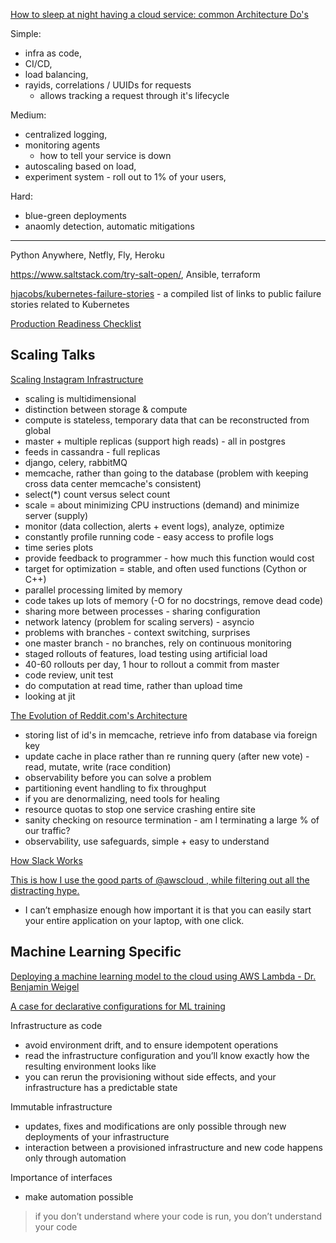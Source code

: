 
[How to sleep at night having a cloud service: common Architecture Do's ](https://danielsada.tech/blog/cloud-services-dos/)

Simple:

- infra as code,
- CI/CD,
- load balancing,
- rayids, correlations / UUIDs for requests
    * allows tracking a request through it's lifecycle

Medium:
- centralized logging,
- monitoring agents
    * how to tell your service is down
- autoscaling based on load,
- experiment system - roll out to 1% of your users,

Hard:
- blue-green deployments
- anaomly detection, automatic mitigations

---

Python Anywhere, Netfly, Fly, Heroku

https://www.saltstack.com/try-salt-open/, Ansible, terraform

[hjacobs/kubernetes-failure-stories](https://github.com/hjacobs/kubernetes-failure-stories) - a compiled list of links to public failure stories related to Kubernetes

[Production Readiness Checklist](https://www.gruntwork.io/devops-checklist/)

## Scaling Talks

[Scaling Instagram Infrastructure](https://youtu.be/hnpzNAPiC0E)
- scaling is multidimensional
- distinction between storage & compute
- compute is stateless, temporary data that can be reconstructed from global
- master + multiple replicas (support high reads) - all in postgres
- feeds in cassandra - full replicas
- django, celery, rabbitMQ
- memcache, rather than going to the database (problem with keeping cross data center memcache's consistent)
- select(*) count versus select count
- scale = about minimizing CPU instructions (demand) and minimize server (supply)
- monitor (data collection, alerts + event logs), analyze, optimize
- constantly profile running code - easy access to profile logs
- time series plots
- provide feedback to programmer - how much this function would cost
- target for optimization = stable, and often used functions (Cython or C++)
- parallel processing limited by memory
- code takes up lots of memory (-O for no docstrings, remove dead code)
- sharing more between processes - sharing configuration
- network latency (problem for scaling servers) - asyncio
- problems with branches - context switching, surprises
- one master branch - no branches, rely on continuous monitoring
- staged rollouts of features, load testing using artificial load
- 40-60 rollouts per day, 1 hour to rollout a commit from master
- code review, unit test
- do computation at read time, rather than upload time
- looking at jit

[The Evolution of Reddit.com's Architecture](https://youtu.be/nUcO7n4hek4)

- storing list of id's in memcache, retrieve info from database via foreign key
- update cache in place rather than re running query (after new vote) - read, mutate, write (race condition)
- observability before you can solve a problem
- partitioning event handling to fix throughput
- if you are denormalizing, need tools for healing
- resource quotas to stop one service crashing entire site
- sanity checking on resource termination - am I terminating a large % of our traffic?
- observability, use safeguards, simple + easy to understand

[How Slack Works](https://youtu.be/WE9c9AZe-DY)

[This is how I use the good parts of @awscloud , while filtering out all the distracting hype.](https://twitter.com/dvassallo/status/1154516910265884672)
- I can’t emphasize enough how important it is that you can easily start your entire application on your laptop, with one click.


## Machine Learning Specific

[Deploying a machine learning model to the cloud using AWS Lambda - Dr. Benjamin Weigel](https://youtu.be/4ocbx9IeBMU)

[A case for declarative configurations for ML training](https://blog.maiot.io/declarative_configs_for_mlops/)

Infrastructure as code
- avoid environment drift, and to ensure idempotent operations
- read the infrastructure configuration and you’ll know exactly how the resulting environment looks like
- you can rerun the provisioning without side effects, and your infrastructure has a predictable state

Immutable infrastructure
- updates, fixes and modifications are only possible through new deployments of your infrastructure
- interaction between a provisioned infrastructure and new code happens only through automation

Importance of interfaces
- make automation possible

> if you don’t understand where your code is run, you don’t understand your code
